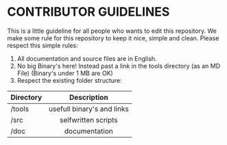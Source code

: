 CONTRIBUTOR GUIDELINES
======

This is a little guideline for all people who wants to edit this repository.
We make some rule for this repository to keep it nice, simple and clean.
Please respect this simple rules:

1. All documentation and source files are in English.
2. No big Binary's here! Instead past a link in the tools directory (as an MD File)
   (Binary's under 1 MB are OK)
3. Respect the existing folder structure:

| Directory        | Description                         |
| ---------------- |:-----------------------------------:|
| /tools           | usefull binary's and links          |
| /src             | selfwritten scripts                 |
| /doc             | documentation                       |
